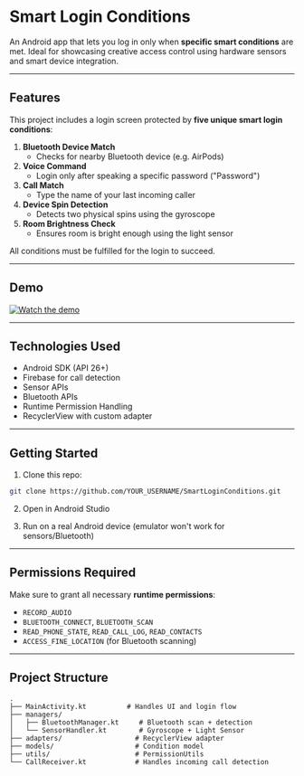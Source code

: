 # Smart Login Conditions 

An Android app that lets you log in only when **specific smart conditions** are met. Ideal for showcasing creative access control using hardware sensors and smart device integration.

---

## Features

This project includes a login screen protected by **five unique smart login conditions**:

1. **Bluetooth Device Match**
   - Checks for nearby Bluetooth device (e.g. AirPods)
2. **Voice Command**
   - Login only after speaking a specific password ("Password")
3. **Call Match**
   - Type the name of your last incoming caller
4. **Device Spin Detection**
   - Detects two physical spins using the gyroscope
5. **Room Brightness Check**
   - Ensures room is bright enough using the light sensor

All conditions must be fulfilled for the login to succeed.

---

## Demo

[![Watch the demo](https://i.imgur.com/ZlJEZdF.gif)](https://i.imgur.com/ZlJEZdF.gif)

---

## Technologies Used

- Android SDK (API 26+)
- Firebase for call detection
- Sensor APIs
- Bluetooth APIs
- Runtime Permission Handling
- RecyclerView with custom adapter

---

## Getting Started

1. Clone this repo:
```bash
git clone https://github.com/YOUR_USERNAME/SmartLoginConditions.git
```

2. Open in Android Studio

3. Run on a real Android device (emulator won't work for sensors/Bluetooth)

---

## Permissions Required

Make sure to grant all necessary **runtime permissions**:

- `RECORD_AUDIO`
- `BLUETOOTH_CONNECT`, `BLUETOOTH_SCAN`
- `READ_PHONE_STATE`, `READ_CALL_LOG`, `READ_CONTACTS`
- `ACCESS_FINE_LOCATION` (for Bluetooth scanning)

---

## Project Structure

```text
.
├── MainActivity.kt          # Handles UI and login flow
├── managers/
│   ├── BluetoothManager.kt     # Bluetooth scan + detection
│   └── SensorHandler.kt        # Gyroscope + Light Sensor
├── adapters/                  # RecyclerView adapter
├── models/                    # Condition model
├── utils/                     # PermissionUtils
└── CallReceiver.kt            # Handles incoming call detection
```


